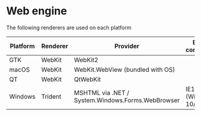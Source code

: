 # Web engine

The following renderers are used on each platform


| Platform | Renderer | Provider                                          | Browser compatibility |
|----------|----------|---------------------------------------------------|-----------------------| 
| GTK      | WebKit   | WebKit2                                           |                       |
| macOS    | WebKit   | WebKit.WebView (bundled with OS)                  |                       |
| QT       | WebKit   | QtWebKit                                          |                       |
| Windows  | Trident  | MSHTML via .NET / System.Windows.Forms.WebBrowser | IE11 (Windows 10/8/7) |
